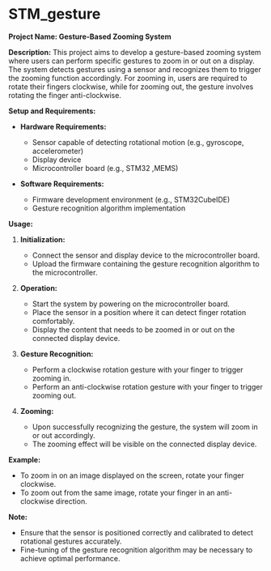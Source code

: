# STM_gesture

**Project Name: Gesture-Based Zooming System**

**Description:**
This project aims to develop a gesture-based zooming system where users can perform specific gestures to zoom in or out on a display. The system detects gestures using a sensor and recognizes them to trigger the zooming function accordingly. For zooming in, users are required to rotate their fingers clockwise, while for zooming out, the gesture involves rotating the finger anti-clockwise.

**Setup and Requirements:**
- **Hardware Requirements:**
  - Sensor capable of detecting rotational motion (e.g., gyroscope, accelerometer)
  - Display device
  - Microcontroller board (e.g., STM32 ,MEMS)
  
- **Software Requirements:**
  - Firmware development environment (e.g., STM32CubeIDE)
  - Gesture recognition algorithm implementation
  
**Usage:**
1. **Initialization:**
   - Connect the sensor and display device to the microcontroller board.
   - Upload the firmware containing the gesture recognition algorithm to the microcontroller.

2. **Operation:**
   - Start the system by powering on the microcontroller board.
   - Place the sensor in a position where it can detect finger rotation comfortably.
   - Display the content that needs to be zoomed in or out on the connected display device.

3. **Gesture Recognition:**
   - Perform a clockwise rotation gesture with your finger to trigger zooming in.
   - Perform an anti-clockwise rotation gesture with your finger to trigger zooming out.

4. **Zooming:**
   - Upon successfully recognizing the gesture, the system will zoom in or out accordingly.
   - The zooming effect will be visible on the connected display device.

**Example:**
- To zoom in on an image displayed on the screen, rotate your finger clockwise.
- To zoom out from the same image, rotate your finger in an anti-clockwise direction.

**Note:**
- Ensure that the sensor is positioned correctly and calibrated to detect rotational gestures accurately.
- Fine-tuning of the gesture recognition algorithm may be necessary to achieve optimal performance.


